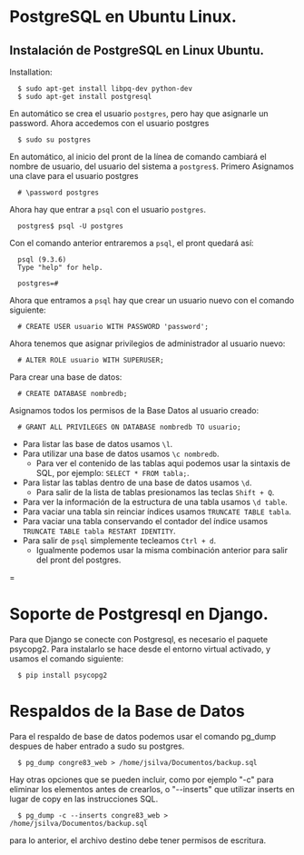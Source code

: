 # PostgreSQL en Ubuntu Linux.

## Instalación de PostgreSQL en Linux Ubuntu.

Installation:
```
  $ sudo apt-get install libpq-dev python-dev
  $ sudo apt-get install postgresql
```

En automático se crea el usuario `postgres`, pero hay que asignarle un password.
Ahora accedemos con el usuario postgres
``` 
  $ sudo su postgres
```
En automático, al inicio del pront de la línea de comando cambiará el nombre de usuario, del usuario del sistema a `postgres$`. 
Primero Asignamos una clave para el usuario postgres
```
  # \password postgres
```

Ahora hay que entrar a `psql` con el usuario `postgres`.
```
  postgres$ psql -U postgres
```

Con el comando anterior entraremos a `psql`, el pront quedará así:
```
  psql (9.3.6)
  Type "help" for help.
  
  postgres=#
```

Ahora que entramos a `psql` hay que crear un usuario nuevo con el comando siguiente:
```
  # CREATE USER usuario WITH PASSWORD 'password';
```

Ahora tenemos que asignar privilegios de administrador al usuario nuevo:
```
  # ALTER ROLE usuario WITH SUPERUSER;
```

Para crear una base de datos:
```
  # CREATE DATABASE nombredb;
```

Asignamos todos los permisos de la Base Datos al usuario creado:
```
  # GRANT ALL PRIVILEGES ON DATABASE nombredb TO usuario;
```

- Para listar las base de datos usamos `\l`.
- Para utilizar una base de datos usamos `\c nombredb`.
  - Para ver el contenido de las tablas aqui podemos usar la sintaxis de SQL, por ejemplo: `SELECT * FROM tabla;`.
- Para listar las tablas dentro de una base de datos usamos `\d`.
  - Para salir de la lista de tablas presionamos las teclas `Shift + Q`.
- Para ver la información de la estructura de una tabla usamos `\d table`.
- Para vaciar una tabla sin reinciar índices usamos `TRUNCATE TABLE tabla`.
- Para vaciar una tabla conservando el contador del índice usamos `TRUNCATE TABLE tabla RESTART IDENTITY`.
- Para salir de `psql` simplemente tecleamos `Ctrl + d`.
  - Igualmente podemos usar la misma combinación anterior para salir del pront del postgres.

=

# Soporte de Postgresql en Django.
Para que Django se conecte con Postgresql, es necesario el paquete psycopg2. 
Para instalarlo se hace desde el entorno virtual activado, y usamos el comando siguiente:
```
  $ pip install psycopg2
```

# Respaldos de la Base de Datos
Para el respaldo de base de datos podemos usar el comando pg_dump despues de haber entrado a sudo su postgres.
```
  $ pg_dump congre83_web > /home/jsilva/Documentos/backup.sql
```
Hay otras opciones que se pueden incluir, como por ejemplo "-c" para eliminar los elementos antes de crearlos, o "--inserts" que utilizar inserts en lugar de copy en las instrucciones SQL.
```
  $ pg_dump -c --inserts congre83_web > /home/jsilva/Documentos/backup.sql
```
para lo anterior, el archivo destino debe tener permisos de escritura.
